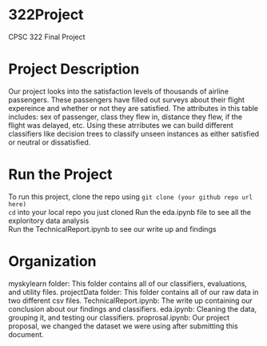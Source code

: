 # 322Project
CPSC 322 Final Project

# Project Description 
Our project looks into the satisfaction levels of thousands of airline passengers. These passengers have filled out surveys about their 
flight expereince and whether or not they are satisfied. The attributes in this table includes: sex of passenger, class they flew in, distance they flew, 
if the flight was delayed, etc. Using these atrributes we can build different classifiers like decision trees to classify unseen instances as either 
satisfied or neutral or dissatisfied. 

# Run the Project 
To run this project, clone the repo using `git clone (your github repo url here)`  
`cd` into your local repo you just cloned 
Run the eda.ipynb file to see all the exploritory data analysis  
Run the TechnicalReport.ipynb to see our write up and findings  

# Organization
myskylearn folder: This folder contains all of our classifiers, evaluations, and utility files. 
projectData folder: This folder contains all of our raw data in two different csv files. 
TechnicalReport.ipynb: The write up containing our conclusion about our findings and classifiers. 
eda.ipynb: Cleaning the data, grouping it, and testing our classifiers. 
proprosal.ipynb: Our project proposal, we changed the dataset we were using after submitting this document. 
